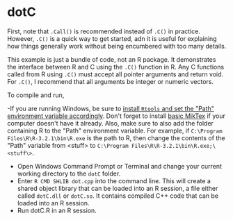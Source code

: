# dotC

First, note that `.Call()` is recommended instead of `.C()` in practice. However, `.C()` is a quick way to get started, adn it is useful for explaining how things generally work without being encumbered with too many details.

This example is just a bundle of code, not an R package. It demonstrates the interface between R and C using the `.C()` function in R. Any C functions called from R using `.C()` must accept all pointer arguments and return void. For `.C()`, I recommend that all arguments be integer or numeric vectors.

To compile and run, 

-If you are running Windows, be sure to [install `Rtools` and set the "Path" environment variable accordingly](https://www.biostat.wisc.edu/~kbroman/Rintro/Rwinpack.html). Don't forget to install [basic MikTex](http://miktex.org/download) if your computer doesn't have it already. Also,  make sure to also add the folder containing R to the "Path" environment variable. For example, if `C:\Program Files\R\R-3.2.1\bin\R.exe` is the path to R, then change the contents of the "Path" variable from \<stuff\> to `C:\Program Files\R\R-3.2.1\bin\R.exe;\<stuff\>`.
- Open Windows Command Prompt or Terminal and change your current working directory to the `dotC` folder.
- Enter `R CMD SHLIB dot.cpp` into the command line. This will create a shared object library that can be loaded into an R session, a file either called `dotC.dll` or `dotC.so`. It contains compiled C++ code that can be loaded into an R session.
- Run dotC.R in an R session.
